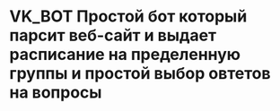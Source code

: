 # VK_BOT Простой бот который парсит веб-сайт и выдает расписание на пределенную группы и простой выбор овтетов на вопросы
